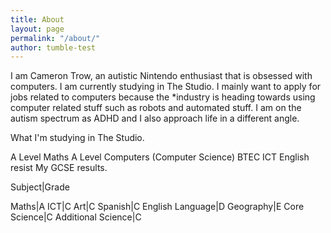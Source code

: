 ```yaml
---
title: About
layout: page
permalink: "/about/"
author: tumble-test
---
```


I am Cameron Trow, an autistic Nintendo enthusiast that is obsessed with computers. I am currently studying in The Studio.  I mainly want to apply for jobs related to computers because the *industry is heading towards using computer related stuff such as robots and automated stuff. I am on the autism spectrum as ADHD and I also approach life in a different angle.

What I'm studying in The Studio.

A Level Maths
A Level Computers (Computer Science)
BTEC ICT
English resist
My GCSE results.

Subject|Grade

Maths|A
ICT|C
Art|C
Spanish|C
English Language|D
Geography|E
Core Science|C
Additional Science|C
